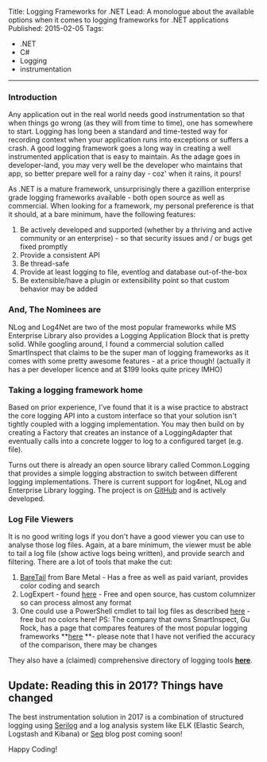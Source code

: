 
Title: Logging Frameworks for .NET
Lead: A monologue about the available options when it comes to logging frameworks for .NET applications
Published: 2015-02-05
Tags: 
- .NET
- C#
- Logging
- instrumentation
---

### Introduction

Any application out in the real world needs good instrumentation so that when things go wrong (as they will from time to time), one has somewhere to start. Logging has long been a standard and time-tested way for recording context when your application runs into exceptions or suffers a crash. A good logging framework goes a long way in creating a well instrumented application that is easy to maintain. As the adage goes in developer-land, you may very well be the developer who maintains that app, so better prepare well for a rainy day - coz' when it rains, it pours!

As .NET is a mature framework, unsurprisingly there a gazillion enterprise grade logging frameworks available - both open source as well as commercial. When looking for a framework, my personal preference is that it should, at a bare minimum, have the following features:

1.  Be actively developed and supported (whether by a thriving and active community or an enterprise) - so that security issues and / or bugs get fixed promptly
2.  Provide a consistent API
3.  Be thread-safe
4.  Provide at least logging to file, eventlog and database out-of-the-box
5.  Be extensible/have a plugin or extensibility point so that custom behavior may be added

### And, The Nominees are

NLog and Log4Net are two of the most popular frameworks while MS Enterprise Library also provides a Logging Application Block that is pretty solid. While googling around, I found a commercial solution called SmartInspect that claims to be the super man of logging frameworks as it comes with some pretty awesome features - at a price though! (actually it has a per developer licence and at $199 looks quite pricey IMHO)

### Taking a logging framework home

Based on prior experience, I've found that it is a wise practice to abstract the core logging API into a custom interface so that your solution isn't tightly coupled with a logging implementation. You may then build on by creating a Factory that creates an instance of a LoggingAdapter that eventually calls into a concrete logger to log to a configured target (e.g. file).

Turns out there is already an open source library called Common.Logging that provides a simple logging abstraction to switch between different logging implementations. There is current support for log4net, NLog and Enterprise Library logging. The project is on [GitHub](https://github.com/net-commons/common-logging "Common.Logging on GitHub") and is actively developed.

### Log File Viewers

It is no good writing logs if you don't have a good viewer you can use to analyse those log files. Again, at a bare minimum, the viewer must be able to tail a log file (show active logs being written), and provide search and filtering. There are a lot of tools that make the cut:

1.  [BareTail](http://www.baremetalsoft.com/baretail/) from Bare Metal - Has a free as well as paid variant, provides color coding and search
2.  LogExpert - found [here](http://logexpert.codeplex.com/) - Free and open source, has custom columnizer so can process almost any format
3.  One could use a PowerShell cmdlet to tail log files as described [here](http://stackify.com/11-ways-to-tail-a-log-file-on-windows-unix/) - free but no colors here!
PS: The company that owns SmartInspect, Gu Rock, has a page that compares features of the most popular logging frameworks **[here](http://www.dotnetlogging.com/comparison/) **- please note that I have not verified the accuracy of the comparison, there may be changes

They also have a (claimed) comprehensive directory of logging tools [**here**](http://www.dotnetlogging.com/).


## Update: Reading this in 2017? Things have changed
The best instrumentation solution in 2017 is a combination of structured logging using [Serilog](https://github.com/serilog/serilog) and a log analysis system like ELK (Elastic Search, Logstash and Kibana) or [Seq](https://getseq.net/) blog post coming soon!

Happy Coding!